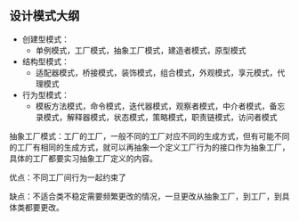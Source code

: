 ## 设计模式大纲

- 创建型模式：
  - 单例模式，工厂模式，抽象工厂模式，建造者模式，原型模式
- 结构型模式：
  - 适配器模式，桥接模式，装饰模式，组合模式，外观模式，享元模式，代理模式
- 行为型模式：
  - 模板方法模式，命令模式，迭代器模式，观察者模式，中介者模式，备忘录模式，解释器模式，状态模式，策略模式，职责链模式，访问者模式

抽象工厂模式：工厂的工厂，一般不同的工厂对应不同的生成方式，但有可能不同的工厂有相同的生成方式，就可以再抽象一个定义工厂行为的接口作为抽象工厂，具体的工厂都要实习抽象工厂定义的内容。

优点：不同工厂间行为一起约束了

缺点：不适合类不稳定需要频繁更改的情况，一旦更改从抽象工厂，到工厂，到具体类都要更改。